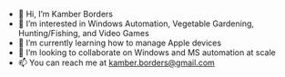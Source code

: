 - 👋 Hi, I’m Kamber Borders
- 👀 I’m interested in Windows Automation, Vegetable Gardening, Hunting/Fishing, and Video Games
- 🌱 I’m currently learning how to manage Apple devices
- 💞️ I’m looking to collaborate on Windows and MS automation at scale
- 📫 You can reach me at kamber.borders@gmail.com

<!---
klborders/klborders is a ✨ special ✨ repository because its `README.md` (this file) appears on your GitHub profile.
You can click the Preview link to take a look at your changes.
--->
